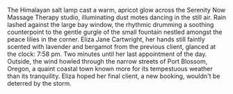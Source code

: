 The Himalayan salt lamp cast a warm, apricot glow across the Serenity Now Massage Therapy studio, illuminating dust motes dancing in the still air.  Rain lashed against the large bay window, the rhythmic drumming a soothing counterpoint to the gentle gurgle of the small fountain nestled amongst the peace lilies in the corner.  Eliza Jane Cartwright, her hands still faintly scented with lavender and bergamot from the previous client, glanced at the clock: 7:58 pm.  Two minutes until her last appointment of the day.  Outside, the wind howled through the narrow streets of Port Blossom, Oregon, a quaint coastal town known more for its tempestuous weather than its tranquility.  Eliza hoped her final client, a new booking, wouldn't be deterred by the storm.

